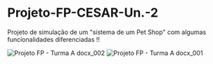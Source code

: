 # Projeto-FP-CESAR-Un.-2
Projeto de simulação de um "sistema de um Pet Shop" com algumas funcionalidades diferenciadas !!


![Projeto FP - Turma A docx_002](https://github.com/user-attachments/assets/051bf727-6ea9-48b6-9504-82eeb6e1d266)
![Projeto FP - Turma A docx_001](https://github.com/user-attachments/assets/c0f7e991-b830-4cc1-98b6-607719c9be53)

